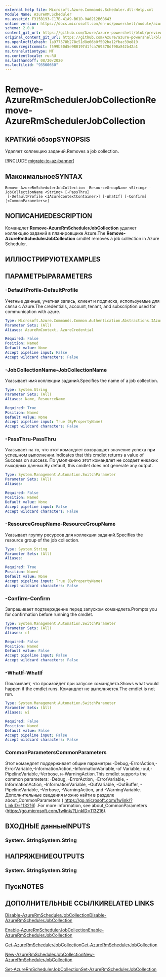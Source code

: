 ```yaml
---
external help file: Microsoft.Azure.Commands.Scheduler.dll-Help.xml
Module Name: AzureRM.Scheduler
ms.assetid: F315B193-C17B-41A9-B61D-0A0212B6B643
online version: https://docs.microsoft.com/en-us/powershell/module/azurerm.scheduler/remove-azurermschedulerjobcollection
schema: 2.0.0
content_git_url: https://github.com/Azure/azure-powershell/blob/preview/src/ResourceManager/Scheduler/Commands.Scheduler/help/Remove-AzureRmSchedulerJobCollection.md
original_content_git_url: https://github.com/Azure/azure-powershell/blob/preview/src/ResourceManager/Scheduler/Commands.Scheduler/help/Remove-AzureRmSchedulerJobCollection.md
ms.openlocfilehash: 1a977578b278c51d8e66b0f502ba12fbac39e810
ms.sourcegitcommit: f599b50d5e980197d1fca769378df90a842b42a1
ms.translationtype: MT
ms.contentlocale: ru-RU
ms.lasthandoff: 08/20/2020
ms.locfileid: "93560660"
---
```

# <span data-ttu-id="b4169-101">Remove-AzureRmSchedulerJobCollection</span><span class="sxs-lookup"><span data-stu-id="b4169-101">Remove-AzureRmSchedulerJobCollection</span></span>

## <span data-ttu-id="b4169-102">КРАТКИй обзор</span><span class="sxs-lookup"><span data-stu-id="b4169-102">SYNOPSIS</span></span>
<span data-ttu-id="b4169-103">Удаляет коллекцию заданий.</span><span class="sxs-lookup"><span data-stu-id="b4169-103">Removes a job collection.</span></span>

[!INCLUDE [migrate-to-az-banner](../../includes/migrate-to-az-banner.md)]

## <span data-ttu-id="b4169-104">Максимальное</span><span class="sxs-lookup"><span data-stu-id="b4169-104">SYNTAX</span></span>

```
Remove-AzureRmSchedulerJobCollection -ResourceGroupName <String> -JobCollectionName <String> [-PassThru]
 [-DefaultProfile <IAzureContextContainer>] [-WhatIf] [-Confirm] [<CommonParameters>]
```

## <span data-ttu-id="b4169-105">NОПИСАНИЕ</span><span class="sxs-lookup"><span data-stu-id="b4169-105">DESCRIPTION</span></span>
<span data-ttu-id="b4169-106">Командлет **Remove-AzureRmSchedulerJobCollection** удаляет коллекцию заданий в планировщике Azure.</span><span class="sxs-lookup"><span data-stu-id="b4169-106">The **Remove-AzureRmSchedulerJobCollection** cmdlet removes a job collection in Azure Scheduler.</span></span>

## <span data-ttu-id="b4169-107">ИЛЛЮСТРИРУЮТ</span><span class="sxs-lookup"><span data-stu-id="b4169-107">EXAMPLES</span></span>

## <span data-ttu-id="b4169-108">ПАРАМЕТРЫ</span><span class="sxs-lookup"><span data-stu-id="b4169-108">PARAMETERS</span></span>

### <span data-ttu-id="b4169-109">-DefaultProfile</span><span class="sxs-lookup"><span data-stu-id="b4169-109">-DefaultProfile</span></span>
<span data-ttu-id="b4169-110">Учетные данные, учетная запись, клиент и подписка, используемые для связи с Azure.</span><span class="sxs-lookup"><span data-stu-id="b4169-110">The credentials, account, tenant, and subscription used for communication with azure.</span></span>

```yaml
Type: Microsoft.Azure.Commands.Common.Authentication.Abstractions.IAzureContextContainer
Parameter Sets: (All)
Aliases: AzureRmContext, AzureCredential

Required: False
Position: Named
Default value: None
Accept pipeline input: False
Accept wildcard characters: False
```

### <span data-ttu-id="b4169-111">-JobCollectionName</span><span class="sxs-lookup"><span data-stu-id="b4169-111">-JobCollectionName</span></span>
<span data-ttu-id="b4169-112">Указывает имя коллекции заданий.</span><span class="sxs-lookup"><span data-stu-id="b4169-112">Specifies the name of a job collection.</span></span>

```yaml
Type: System.String
Parameter Sets: (All)
Aliases: Name, ResourceName

Required: True
Position: Named
Default value: None
Accept pipeline input: True (ByPropertyName)
Accept wildcard characters: False
```

### <span data-ttu-id="b4169-113">-PassThru</span><span class="sxs-lookup"><span data-stu-id="b4169-113">-PassThru</span></span>
<span data-ttu-id="b4169-114">Указывает на то, что этот командлет возвращает значение успеха при успешном выполнении.</span><span class="sxs-lookup"><span data-stu-id="b4169-114">Indicates that this cmdlet returns a value of Success on success.</span></span>
<span data-ttu-id="b4169-115">По умолчанию этот командлет не создает никаких выходных данных.</span><span class="sxs-lookup"><span data-stu-id="b4169-115">By default, this cmdlet does not generate any output.</span></span>

```yaml
Type: System.Management.Automation.SwitchParameter
Parameter Sets: (All)
Aliases:

Required: False
Position: Named
Default value: None
Accept pipeline input: False
Accept wildcard characters: False
```

### <span data-ttu-id="b4169-116">-ResourceGroupName</span><span class="sxs-lookup"><span data-stu-id="b4169-116">-ResourceGroupName</span></span>
<span data-ttu-id="b4169-117">Указывает группу ресурсов для коллекции заданий.</span><span class="sxs-lookup"><span data-stu-id="b4169-117">Specifies the resource group of the job collection.</span></span>

```yaml
Type: System.String
Parameter Sets: (All)
Aliases:

Required: True
Position: Named
Default value: None
Accept pipeline input: True (ByPropertyName)
Accept wildcard characters: False
```

### <span data-ttu-id="b4169-118">-Confirm</span><span class="sxs-lookup"><span data-stu-id="b4169-118">-Confirm</span></span>
<span data-ttu-id="b4169-119">Запрашивает подтверждение перед запуском командлета.</span><span class="sxs-lookup"><span data-stu-id="b4169-119">Prompts you for confirmation before running the cmdlet.</span></span>

```yaml
Type: System.Management.Automation.SwitchParameter
Parameter Sets: (All)
Aliases: cf

Required: False
Position: Named
Default value: False
Accept pipeline input: False
Accept wildcard characters: False
```

### <span data-ttu-id="b4169-120">-WhatIf</span><span class="sxs-lookup"><span data-stu-id="b4169-120">-WhatIf</span></span>
<span data-ttu-id="b4169-121">Показывает, что произойдет при запуске командлета.</span><span class="sxs-lookup"><span data-stu-id="b4169-121">Shows what would happen if the cmdlet runs.</span></span>
<span data-ttu-id="b4169-122">Командлет не выполняется.</span><span class="sxs-lookup"><span data-stu-id="b4169-122">The cmdlet is not run.</span></span>

```yaml
Type: System.Management.Automation.SwitchParameter
Parameter Sets: (All)
Aliases: wi

Required: False
Position: Named
Default value: False
Accept pipeline input: False
Accept wildcard characters: False
```

### <span data-ttu-id="b4169-123">CommonParameters</span><span class="sxs-lookup"><span data-stu-id="b4169-123">CommonParameters</span></span>
<span data-ttu-id="b4169-124">Этот командлет поддерживает общие параметры:-Debug,-ErrorAction,-ErrorVariable,-InformationAction,-InformationVariable,-of Variable,-out,-PipelineVariable,-Verbose, и-WarningAction.</span><span class="sxs-lookup"><span data-stu-id="b4169-124">This cmdlet supports the common parameters: -Debug, -ErrorAction, -ErrorVariable, -InformationAction, -InformationVariable, -OutVariable, -OutBuffer, -PipelineVariable, -Verbose, -WarningAction, and -WarningVariable.</span></span> <span data-ttu-id="b4169-125">Дополнительные сведения можно найти в разделе about_CommonParameters ( https://go.microsoft.com/fwlink/?LinkID=113216) .</span><span class="sxs-lookup"><span data-stu-id="b4169-125">For more information, see about_CommonParameters (https://go.microsoft.com/fwlink/?LinkID=113216).</span></span>

## <span data-ttu-id="b4169-126">ВХОДНЫЕ данные</span><span class="sxs-lookup"><span data-stu-id="b4169-126">INPUTS</span></span>

### <span data-ttu-id="b4169-127">System. String</span><span class="sxs-lookup"><span data-stu-id="b4169-127">System.String</span></span>

## <span data-ttu-id="b4169-128">НАПРЯЖЕНИЕ</span><span class="sxs-lookup"><span data-stu-id="b4169-128">OUTPUTS</span></span>

### <span data-ttu-id="b4169-129">System. String</span><span class="sxs-lookup"><span data-stu-id="b4169-129">System.String</span></span>

## <span data-ttu-id="b4169-130">Пуск</span><span class="sxs-lookup"><span data-stu-id="b4169-130">NOTES</span></span>

## <span data-ttu-id="b4169-131">ДОПОЛНИТЕЛЬНЫЕ ССЫЛКИ</span><span class="sxs-lookup"><span data-stu-id="b4169-131">RELATED LINKS</span></span>

[<span data-ttu-id="b4169-132">Disable-AzureRmSchedulerJobCollection</span><span class="sxs-lookup"><span data-stu-id="b4169-132">Disable-AzureRmSchedulerJobCollection</span></span>](./Disable-AzureRmSchedulerJobCollection.md)

[<span data-ttu-id="b4169-133">Enable-AzureRmSchedulerJobCollection</span><span class="sxs-lookup"><span data-stu-id="b4169-133">Enable-AzureRmSchedulerJobCollection</span></span>](./Enable-AzureRmSchedulerJobCollection.md)

[<span data-ttu-id="b4169-134">Get-AzureRmSchedulerJobCollection</span><span class="sxs-lookup"><span data-stu-id="b4169-134">Get-AzureRmSchedulerJobCollection</span></span>](./Get-AzureRmSchedulerJobCollection.md)

[<span data-ttu-id="b4169-135">New-AzureRmSchedulerJobCollection</span><span class="sxs-lookup"><span data-stu-id="b4169-135">New-AzureRmSchedulerJobCollection</span></span>](./New-AzureRmSchedulerJobCollection.md)

[<span data-ttu-id="b4169-136">Set-AzureRmSchedulerJobCollection</span><span class="sxs-lookup"><span data-stu-id="b4169-136">Set-AzureRmSchedulerJobCollection</span></span>](./Set-AzureRmSchedulerJobCollection.md)


